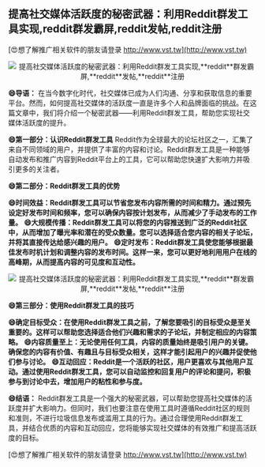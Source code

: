 ## **提高社交媒体活跃度的秘密武器：利用Reddit群发工具实现,**reddit**群发霸屏,**reddit**发帖,**reddit**注册**

[😍想了解推广相关软件的朋友请登录 http://www.vst.tw](http://www.vst.tw)

 <center><img src="https://vst.tw/MP4/tuiguang/png/7.png" alt="提高社交媒体活跃度的秘密武器：利用Reddit群发工具实现,**reddit**群发霸屏,**reddit**发帖,**reddit**注册"></center>

**😄导语：**
在当今数字化时代，社交媒体已成为人们沟通、分享和获取信息的重要平台。然而，如何提高社交媒体的活跃度一直是许多个人和品牌面临的挑战。在这篇文章中，我们将介绍一个秘密武器——利用Reddit群发工具，帮助您实现社交媒体活跃度的提升。

**😄第一部分：认识Reddit群发工具**
Reddit作为全球最大的论坛社区之一，汇集了来自不同领域的用户，并提供了丰富的内容和讨论。Reddit群发工具是一种能够自动发布和推广内容到Reddit平台上的工具，它可以帮助您快速扩大影响力并吸引更多的关注者。

**😄第二部分：Reddit群发工具的优势**

**😄时间效益：Reddit群发工具可以节省您发布内容所需的时间和精力。通过预先设定好发布时间和频率，您可以确保内容按计划发布，从而减少了手动发布的工作量。**
**😄大规模传播：Reddit群发工具可以将您的内容推送到广泛的Reddit社区中，从而增加了曝光率和潜在的受众数量。您可以选择适合您内容的相关子论坛，并将其直接传达给感兴趣的用户。**
**😄定时发布：Reddit群发工具使您能够根据最佳发布时机计划和调整内容的发布时间。这样一来，您可以更好地利用用户在线的高峰期，从而提高内容的可见度和互动性。**

 <center><img src="https://vst.tw/MP4/tuiguang/png/7.png" alt="提高社交媒体活跃度的秘密武器：利用Reddit群发工具实现,**reddit**群发霸屏,**reddit**发帖,**reddit**注册"></center>

**😄第三部分：使用Reddit群发工具的技巧**

**😄确定目标受众：在使用Reddit群发工具之前，了解您要吸引的目标受众是至关重要的。这样可以帮助您选择适合他们兴趣和需求的子论坛，并制定相应的内容策略。**
**😄内容质量至上：无论使用任何工具，内容的质量始终是吸引用户的关键。确保您的内容有价值、有趣且与目标受众相关，这样才能引起用户的兴趣并促使他们参与讨论。**
**😄互动回应：Reddit是一个活跃的社区，用户更喜欢与其他用户互动。通过使用Reddit群发工具，您可以自动监控和回复用户的评论和提问，积极参与到讨论中去，增加用户的粘性和参与度。**

**😄结语：**
Reddit群发工具是一个强大的秘密武器，可以帮助您提高社交媒体的活跃度并扩大影响力。但同时，我们也要注意在使用工具时遵循Reddit社区的规则和准则，不进行垃圾信息发布或滥用工具的行为。通过合理使用Reddit群发工具，并结合优质的内容和互动回应，您将能够实现社交媒体的有效推广和提高活跃度的目标。

[😍想了解推广相关软件的朋友请登录 http://www.vst.tw](http://www.vst.tw)



